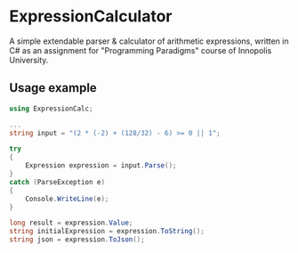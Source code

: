 # ExpressionCalculator
A simple extendable parser &amp; calculator of arithmetic expressions, written in C# as an assignment for "Programming Paradigms" course of Innopolis University.

## Usage example

```C#
using ExpressionCalc;

...
string input = "(2 * (-2) + (128/32) - 6) >= 0 || 1";

try
{
	Expression expression = input.Parse();
}
catch (ParseException e)
{
	Console.WriteLine(e);
}

long result = expression.Value;
string initialExpression = expression.ToString();
string json = expression.ToJson();
```
